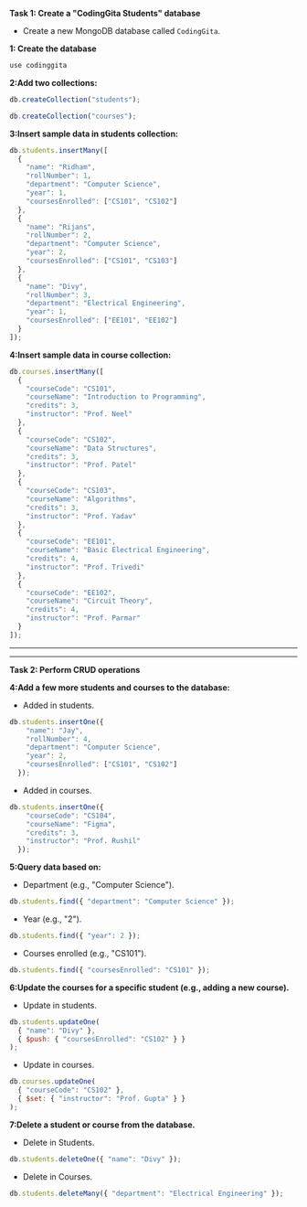 **Task 1: Create a "CodingGita Students" database**

- Create a new MongoDB database called `CodingGita`.

**1: Create the database**
```js
use codinggita
```

**2:Add two collections:**
```js
db.createCollection("students");
```

```js
db.createCollection("courses");
```

**3:Insert sample data in students collection:**

```js
db.students.insertMany([
  { 
    "name": "Ridham",
    "rollNumber": 1,
    "department": "Computer Science",
    "year": 1,
    "coursesEnrolled": ["CS101", "CS102"]
  },
  { 
    "name": "Rijans",
    "rollNumber": 2,
    "department": "Computer Science",
    "year": 2,
    "coursesEnrolled": ["CS101", "CS103"]
  },
  { 
    "name": "Divy",
    "rollNumber": 3,
    "department": "Electrical Engineering",
    "year": 1,
    "coursesEnrolled": ["EE101", "EE102"]
  }
]);
``` 
**4:Insert sample data in course collection:**

```js
db.courses.insertMany([
  { 
    "courseCode": "CS101", 
    "courseName": "Introduction to Programming", 
    "credits": 3, 
    "instructor": "Prof. Neel" 
  },
  { 
    "courseCode": "CS102", 
    "courseName": "Data Structures", 
    "credits": 3, 
    "instructor": "Prof. Patel" 
  },
  { 
    "courseCode": "CS103", 
    "courseName": "Algorithms", 
    "credits": 3, 
    "instructor": "Prof. Yadav" 
  },
  { 
    "courseCode": "EE101", 
    "courseName": "Basic Electrical Engineering", 
    "credits": 4, 
    "instructor": "Prof. Trivedi" 
  },
  { 
    "courseCode": "EE102", 
    "courseName": "Circuit Theory", 
    "credits": 4, 
    "instructor": "Prof. Parmar" 
  }
]);
```
---
---

**Task 2: Perform CRUD operations**

**4:Add a few more students and courses to the database:**

- Added in students. 

```js
db.students.insertOne({ 
    "name": "Jay",
    "rollNumber": 4,
    "department": "Computer Science",
    "year": 2,
    "coursesEnrolled": ["CS101", "CS102"]
  });
```

- Added in courses. 

```js
db.students.insertOne({ 
    "courseCode": "CS104", 
    "courseName": "Figma", 
    "credits": 3, 
    "instructor": "Prof. Rushil" 
  });
```

**5:Query data based on:**

  - Department (e.g., "Computer Science").

  ```js
db.students.find({ "department": "Computer Science" });
```

  - Year (e.g., "2").

  ```js
db.students.find({ "year": 2 });
```
  - Courses enrolled (e.g., "CS101").

  ```js
db.students.find({ "coursesEnrolled": "CS101" });
```


**6:Update the courses for a specific student (e.g., adding a new course).**

- Update in students. 
```js
db.students.updateOne(
  { "name": "Divy" },
  { $push: { "coursesEnrolled": "CS102" } }
);
```

- Update in courses. 

```js
db.courses.updateOne(
  { "courseCode": "CS102" },
  { $set: { "instructor": "Prof. Gupta" } }
);
```

**7:Delete a student or course from the database.**

- Delete in Students. 

```js
db.students.deleteOne({ "name": "Divy" });
```

- Delete in Courses. 

```js
db.students.deleteMany({ "department": "Electrical Engineering" });
```